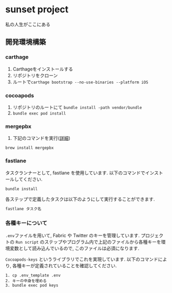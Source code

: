 # sunset project

私の人生がここにある

## 開発環境構築

### carthage

1. Carthageをインストールする
2. リポジトリをクローン
3. ルートで`carthage bootstrap --no-use-binaries --platform iOS`

### cocoapods

1. リポジトリのルートにて `bundle install -path vendor/bundle`
2. `bundle exec pod install`

### mergepbx

1. 下記のコマンドを実行([詳細](http://qiita.com/kaneshin/items/1deebde685c973fda6b8))

```
brew install mergepbx
```

### fastlane
タスクランナーとして, fastlane を使用しています. 以下のコマンドでインストールしてください.

```ruby
bundle install
```

各ステップで定義したタスクは以下のようにして実行することができます.

```ruby
fastlane タスク名
```

### 各種キーについて

`.env`ファイルを用いて, Fabric や Twitter のキーを管理しています.
プロジェクトの `Run script` のステップやプログラム内で上記のファイルから各種キーを環境変数として読み込んでいるので, このファイルは必須になります.

`Cocoapods-keys` というライブラリでこれを実現しています. 以下のコマンドにより, 各種キーが定義されていることを確認してください.

```shell
1. cp .env_template .env
2. キーの中身を埋める
3. bundle exec pod keys
```
